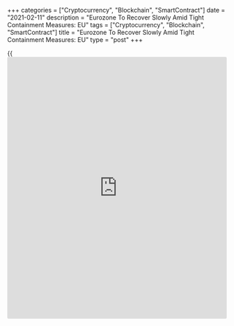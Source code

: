 +++
categories = ["Cryptocurrency", "Blockchain", "SmartContract"]
date = "2021-02-11"
description = "Eurozone To Recover Slowly Amid Tight Containment Measures: EU"
tags = ["Cryptocurrency", "Blockchain", "SmartContract"]
title = "Eurozone To Recover Slowly Amid Tight Containment Measures: EU"
type = "post"
+++

{{<iframe id="large-banner" src="https://www.bounty.group/#slide=16.0" width="100%" height="600" scrolling="no" style="border: 0px solid rgb(216, 221, 230); border-radius: 3px;">}}

The euro area [economy][1] is forecast to recover at a slower-than-
expected pace this year, as the resurgence of the Covid-19 infections,
together with more contagious variants of the virus forced many
economies to tighten containment measures, the European Commission said
in its interim Winter forecast, released Thursday.

The currency bloc is expected to grow 3.8 percent this year, instead of
4.2 percent projected in the autumn forecast. However, the outlook for
2022 was lifted to 3.8 percent from 3 percent citing the start of mass
vaccination campaigns.

"Today's forecast provides real hope at a time of great uncertainty for
us all," Valdis Dombrovskis, Executive Vice-President for an Economy
that Works for People said. "The solid expected pick-up of growth in the
second half of this year shows very clearly that we are turning the
corner in overcoming this crisis."

The EU cautioned that projections are subject to significant uncertainty
and elevated risks, predominately linked to the evolution of the
pandemic and the success of vaccination campaigns.

The economic impact of the pandemic remains uneven across member states
and the speed of the recovery was also projected to vary significantly.

Germany's real GDP is forecast to rebound by 3.2 percent in 2021,
returning to its pre-crisis level at the turn of the year. In 2022, the
economy should continue growing by 3.1 percent, the EU said.

France's real GDP is projected to expand by 5.5 percent in 2021 and by
4.4 percent in 2022.

Italy's GDP is projected to expand by 3.4 percent in 2021. Real output
is set to grow at almost similar pace in 2022 on the back of the
momentum gained in the second half of this year on the back of continued
recovery of the services sector.

Spain's GDP is forecast to grow by 5.6 percent in 2021. In 2022, driven
by the tourism recovery, the region is set to expand 5.3 percent.

The European Union is forecast to rebound 3.7 percent this year, before
advancing 3.9 percent in 2022.

Inflation in the euro area is expected to be slightly higher in 2021
compared to last autumn, but to remain subdued despite a temporary boost
from base effects, EU said.

Inflation is seen at 1.4 percent in 2021, up from the prior forecast of
1.1 percent. As supply side adjusts and base effects taper out,
inflation is projected to moderate to 1.3 percent in 2022, which was
unchanged from the prior forecast.

For comments and feedback [contact](https://www.playgroundfx.com/contact/): editorial@rtt[news](https://www.letsplayfx.com/blog/forex-news-website/).com

[Economic News][1]

 **What parts of the world are seeing the best (and worst) economic
performances lately? Click[here][2] to check out our [Econ Scorecard][2]
and find out! See up-to-the-moment [ranking](https://www.playgroundfx.com/blog/crypto-exchange-ranking/)s for the best and worst
performers in [GDP][3], [unemployment rate][4], [inflation][5] and much
more.**

   1. www.rtt[news](https://www.letsplayfx.com/blog/forex-news-website/).com/Content/EconomicNews.aspx
   2. www.rtt[news](https://www.letsplayfx.com/blog/forex-news-website/).com/economic-scorecard/world-rank/retail-sales/highest-performance.aspx
   3. www.rtt[news](https://www.letsplayfx.com/blog/forex-news-website/).com/economic-scorecard/world-rank/GDP/highest-performance.aspx
   4. www.rtt[news](https://www.letsplayfx.com/blog/forex-news-website/).com/economic-scorecard/world-rank/unemployment-rate/lowest-performance.aspx
   5. www.rtt[news](https://www.letsplayfx.com/blog/forex-news-website/).com/economic-scorecard/world-rank/CPI/highest-performance.aspx